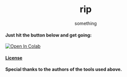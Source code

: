 <h1 align="center">rip</h1>

<p align="center">
something
</p>

#### Just hit the button below and get going:
<a href="https://colab.research.google.com/github/taskylizard/uwustreamrip/blob/master/rip.ipynb" target="_parent"><img src="https://colab.research.google.com/assets/colab-badge.svg" alt="Open In Colab"/></a>

#### [License](LICENSE)

#### Special thanks to the authors of the tools used above.

